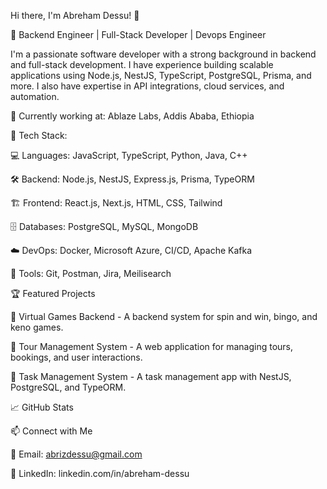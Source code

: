 Hi there, I'm Abreham Dessu! 👋

🚀 Backend Engineer | Full-Stack Developer | Devops Engineer

I'm a passionate software developer with a strong background in backend and full-stack development. I have experience building scalable applications using Node.js, NestJS, TypeScript, PostgreSQL, Prisma, and more. I also have expertise in API integrations, cloud services, and automation.

🔹 Currently working at: Ablaze Labs, Addis Ababa, Ethiopia

🔹 Tech Stack:

💻 Languages: JavaScript, TypeScript, Python, Java, C++

🛠️ Backend: Node.js, NestJS, Express.js, Prisma, TypeORM

🏗️ Frontend: React.js, Next.js, HTML, CSS, Tailwind

🗄️ Databases: PostgreSQL, MySQL, MongoDB

☁️ DevOps: Docker, Microsoft Azure, CI/CD, Apache Kafka

🔧 Tools: Git, Postman, Jira, Meilisearch

🏆 Featured Projects

🔹 Virtual Games Backend - A backend system for spin and win, bingo, and keno games.

🔹 Tour Management System - A web application for managing tours, bookings, and user interactions.

🔹 Task Management System - A task management app with NestJS, PostgreSQL, and TypeORM.

📈 GitHub Stats




📫 Connect with Me

📧 Email: abrizdessu@gmail.com

💼 LinkedIn: linkedin.com/in/abreham-dessu


